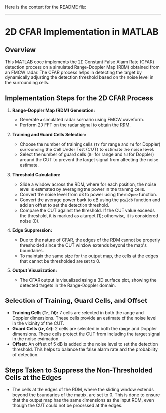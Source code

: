 Here is the content for the README file:

---

# 2D CFAR Implementation in MATLAB

## Overview

This MATLAB code implements the 2D Constant False Alarm Rate (CFAR) detection process on a simulated Range-Doppler Map (RDM) obtained from an FMCW radar. The CFAR process helps in detecting the target by dynamically adjusting the detection threshold based on the noise level in the surrounding cells.

## Implementation Steps for the 2D CFAR Process

1. **Range-Doppler Map (RDM) Generation:**
   - Generate a simulated radar scenario using FMCW waveform.
   - Perform 2D FFT on the radar signal to obtain the RDM.

2. **Training and Guard Cells Selection:**
   - Choose the number of training cells (`Tr` for range and `Td` for Doppler) surrounding the Cell Under Test (CUT) to estimate the noise level.
   - Select the number of guard cells (`Gr` for range and `Gd` for Doppler) around the CUT to prevent the target signal from affecting the noise estimate.

3. **Threshold Calculation:**
   - Slide a window across the RDM, where for each position, the noise level is estimated by averaging the power in the training cells.
   - Convert the noise level from dB to power using the `db2pow` function.
   - Convert the average power back to dB using the `pow2db` function and add an offset to set the detection threshold.
   - Compare the CUT against the threshold. If the CUT value exceeds the threshold, it is marked as a target (1); otherwise, it is considered noise (0).

4. **Edge Suppression:**
   - Due to the nature of CFAR, the edges of the RDM cannot be properly thresholded since the CUT window extends beyond the map's boundaries.
   - To maintain the same size for the output map, the cells at the edges that cannot be thresholded are set to 0.

5. **Output Visualization:**
   - The CFAR output is visualized using a 3D surface plot, showing the detected targets in the Range-Doppler domain.

## Selection of Training, Guard Cells, and Offset

- **Training Cells (`Tr`, `Td`):** 7 cells are selected in both the range and Doppler dimensions. These cells provide an estimate of the noise level in the vicinity of the CUT.
- **Guard Cells (`Gr`, `Gd`):** 2 cells are selected in both the range and Doppler dimensions. These cells protect the CUT from including the target signal in the noise estimation.
- **Offset:** An offset of 5 dB is added to the noise level to set the detection threshold. This helps to balance the false alarm rate and the probability of detection.

## Steps Taken to Suppress the Non-Thresholded Cells at the Edges

- The cells at the edges of the RDM, where the sliding window extends beyond the boundaries of the matrix, are set to 0. This is done to ensure that the output map has the same dimensions as the input RDM, even though the CUT could not be processed at the edges.
